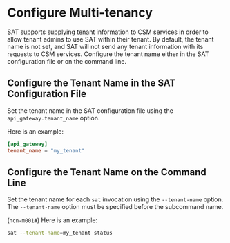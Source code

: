 # Configure Multi-tenancy

SAT supports supplying tenant information to CSM services in order to allow
tenant admins to use SAT within their tenant. By default, the tenant name is
not set, and SAT will not send any tenant information with its requests to
CSM services. Configure the tenant name either in the SAT configuration file
or on the command line.

## Configure the Tenant Name in the SAT Configuration File

Set the tenant name in the SAT configuration file using the
`api_gateway.tenant_name` option.

Here is an example:

```toml
[api_gateway]
tenant_name = "my_tenant"
```

## Configure the Tenant Name on the Command Line

Set the tenant name for each `sat` invocation using the `--tenant-name`
option. The `--tenant-name` option must be specified before the subcommand
name.

(`ncn-m001#`) Here is an example:

```bash
sat --tenant-name=my_tenant status
```

